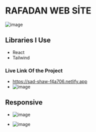 # RAFADAN WEB SİTE 
![image](https://user-images.githubusercontent.com/73390061/137534517-0ab84ca9-0e64-4eb1-a1ad-d466333610c6.png)

## Libraries I Use
* React
* Tailwind
### Live Link Of the Project
* https://sad-shaw-f4a706.netlify.app
* ![image](https://user-images.githubusercontent.com/73390061/137534677-3b8e3d59-21fe-4e09-9bbf-1ddd343b441e.png)
 ## Responsive
* ![image](https://user-images.githubusercontent.com/73390061/137534816-915c00b3-bdff-4050-897d-a7d2cc50ddf0.png)

* ![image](https://user-images.githubusercontent.com/73390061/137535034-f1852143-69de-4aff-9c29-de2f589e169b.png)


